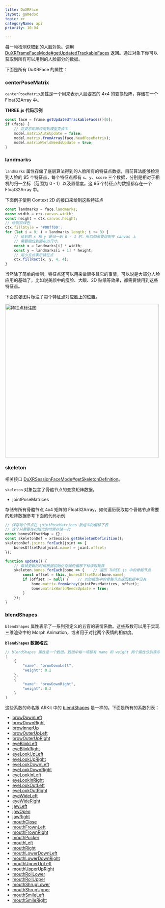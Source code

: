 ```yaml
---
title: DuXRFace
layout: gamedoc
topic: xr
categoryName: api
priority: 10-04

---
```


每一帧检测获取到的人脸对象。调用 [DuXRFrameFaceMode#getUpdatedTrackableFaces](/game/api/xr/DuXRFrameFaceMode#getUpdatedTrackableFaces) 返回。通过对象下你可以获取到所有可以用到的人脸部分的数据。

下面是所有 DuXRFace 的属性：

### centerPoseMatrix

`centerPoseMatrix`属性是一个用来表示人脸姿态的 4x4 的变换矩阵，存储在一个 Float32Array 中。

**THREE.js 代码示例**

```js
const face = frame.getUpdatedTrackableFaces()[0];
if (face) {
    // 将姿态矩阵应用到模型变换中
    model.matrixAutoUpdate = false;
    model.matrix.fromArray(face.headPoseMatrix);
    model.matrixWorldNeedsUpdate = true;
}
```

### landmarks

`landmarks` 属性存储了底层算法得到的人脸所有的特征点数据，目前算法能够检测到人脸的 95 个特征点，每个特征点都有 `x`、`y`、`score` 三个数据，分别是相对于相机的归一坐标（范围为 0 - 1）以及置信度。这 95 个特征点的数据都存在一个 Float32Array 中。

下面例子使用 Context 2D 的接口来绘制这些特征点

```js
const landmarks = face.landmarks;
const width = ctx.canvas.width;
const height = ctx.canvas.height;
// 绘制成绿色
ctx.fillStyle = '#00ff00';
for (let i = 0; i < landmarks.length; i += 3) {
    // 给到的 x 和 y 是归一到 0 - 1 的，所以如果要绘制在 canvas 上
    // 需要缩放到画布的尺寸。
    const x = landmarks[i] * width;
    const y = landmarks[i + 1] * height;
    // 用小方点表示特征点
    ctx.fillRect(x, y, 4, 4);
}
```

当然除了简单的绘制，特征点还可以用来做很多其它的事情，可以说是大部分人脸应用的基础了，比如说美颜中的瘦脸、大眼、2D 贴纸等效果，都需要使用到这些特征点。

下面这张图片标注了每个特征点对应脸上的位置。

<img src="/img/game/xr/landmarks.jpg" alt="特征点标注图" title="特征点标注图" width="500" />


### skeleton

相关接口 [DuXRSessionFaceMode#getSkeletonDefinition](/game/api/xr/DuXRSessionFaceMode#getSkeletonDefinition)。

`skeleton` 对象包含了骨骼节点的变换矩阵数据。

+ jointPoseMatrices

存储有所有骨骼节点 4x4 矩阵的 Float32Array，如何遍历获取每个骨骼节点需要的矩阵数据参考下面的代码示例

```js
// 保存每个节点在 jointPoseMatrices 数组中的偏移下表
// 这个只需要在初始化的时候存储一次
const bonesOffsetMap = {};
const skeletonDef = xrSession.getSkeletonDefinition();
skeletonDef.joints.forEach(joint => {
    bonesOffsetMap[joint.name] = joint.offset;
});

function update() {
    // 每帧更新的时候根据初始化存储的偏移下标读取矩阵
    skeleton.bones.forEach(bone => {    // 遍历 THREE.js 中的骨骼节点
        const offset = this._bonesOffsetMap[bone.name];
        if (offset != null) {    // 以防模型中的骨骼节点返回数据中没有
            bone.matrix.fromArray(jointPoseMatrices, offset);
            bone.matrixWorldNeedsUpdate = true;
        }
    });
}
```



### blendShapes

`blendShapes` 属性表示了一系列预定义的五官的表情系数。这些系数可以用于实现三维渲染中的 Morph Animation，或者用于对比两个表情的相似度。

**`blendShapes` 数据格式**
```js
// blendShapes 属性是一个数组，数组中每一项都有 name 和 weight 两个属性分别表示系数名字和系数值
[
    {
        "name": "browDownLeft",
        "weight": 0.2
    },
    {
        "name": "browDownRight",
        "weight": 0.2
    }
]
```


这些系数的命名跟 ARKit 中的 [blendShapes](https://developer.apple.com/documentation/arkit/arfaceanchor/blendshapelocation) 是一样的。下面是所有的系数列表：

+ [browDownLeft](https://developer.apple.com/documentation/arkit/arfaceanchor/blendshapelocation/2928223-browdownleft)
+ [browDownRight](https://developer.apple.com/documentation/arkit/arfaceanchor/blendshapelocation/2928254-browdownright)
+ [browInnerUp](https://developer.apple.com/documentation/arkit/arfaceanchor/blendshapelocation/2928264-browinnerup)
+ [browOuterUpLeft](https://developer.apple.com/documentation/arkit/arfaceanchor/blendshapelocation/2928274-browouterupleft)
+ [browOuterUpRight](https://developer.apple.com/documentation/arkit/arfaceanchor/blendshapelocation/2928255-browouterupright)
+ [eyeBlinkLeft](https://developer.apple.com/documentation/arkit/arfaceanchor/blendshapelocation/2928261-eyeblinkleft)
+ [eyeBlinkRight](https://developer.apple.com/documentation/arkit/arfaceanchor/blendshapelocation/2928262-eyeblinkright)
+ [eyeLookUpLeft](https://developer.apple.com/documentation/arkit/arfaceanchor/blendshapelocation/2928250-eyelookupleft)
+ [eyeLookUpRight](https://developer.apple.com/documentation/arkit/arfaceanchor/blendshapelocation/2928258-eyelookupright)
+ [eyeLookDownLeft](https://developer.apple.com/documentation/arkit/arfaceanchor/blendshapelocation/2928234-eyelookdownleft)
+ [eyeLookDownRight](https://developer.apple.com/documentation/arkit/arfaceanchor/blendshapelocation/2928272-eyelookdownright)
+ [eyeLookInLeft](https://developer.apple.com/documentation/arkit/arfaceanchor/blendshapelocation/2928260-eyelookinleft)
+ [eyeLookInRight](https://developer.apple.com/documentation/arkit/arfaceanchor/blendshapelocation/2928243-eyelookinright)
+ [eyeLookOutLeft](https://developer.apple.com/documentation/arkit/arfaceanchor/blendshapelocation/2928269-eyelookoutleft)
+ [eyeLookOutRight](https://developer.apple.com/documentation/arkit/arfaceanchor/blendshapelocation/2928265-eyelookoutright)
+ [eyeWideLeft](https://developer.apple.com/documentation/arkit/arfaceanchor/blendshapelocation/2928233-eyewideleft)
+ [eyeWideRight](https://developer.apple.com/documentation/arkit/arfaceanchor/blendshapelocation/2928267-eyewideright)
+ [jawLeft](https://developer.apple.com/documentation/arkit/arfaceanchor/blendshapelocation/2928273-jawleft)
+ [jawOpen](https://developer.apple.com/documentation/arkit/arfaceanchor/blendshapelocation/2928236-jawopen)
+ [jawRight](https://developer.apple.com/documentation/arkit/arfaceanchor/blendshapelocation/2928248-jawright)
+ [mouthClose](https://developer.apple.com/documentation/arkit/arfaceanchor/blendshapelocation/2928266-mouthclose)
+ [mouthFrownLeft](https://developer.apple.com/documentation/arkit/arfaceanchor/blendshapelocation/2928277-mouthfrownleft)
+ [mouthFrownRight](https://developer.apple.com/documentation/arkit/arfaceanchor/blendshapelocation/2928270-mouthfrownright)
+ [mouthPucker](https://developer.apple.com/documentation/arkit/arfaceanchor/blendshapelocation/2928257-mouthpucker)
+ [mouthLeft](https://developer.apple.com/documentation/arkit/arfaceanchor/blendshapelocation/2928228-mouthleft)
+ [mouthRight](https://developer.apple.com/documentation/arkit/arfaceanchor/blendshapelocation/2928246-mouthright)
+ [mouthLowerDownLeft](https://developer.apple.com/documentation/arkit/arfaceanchor/blendshapelocation/2928242-mouthlowerdownleft)
+ [mouthLowerDownRight](https://developer.apple.com/documentation/arkit/arfaceanchor/blendshapelocation/2928275-mouthlowerdownright)
+ [mouthUpperUpLeft](https://developer.apple.com/documentation/arkit/arfaceanchor/blendshapelocation/2928240-mouthupperupleft)
+ [mouthUpperUpRight](https://developer.apple.com/documentation/arkit/arfaceanchor/blendshapelocation/2928247-mouthupperupright)
+ [mouthRollLower](https://developer.apple.com/documentation/arkit/arfaceanchor/blendshapelocation/2928224-mouthrolllower)
+ [mouthRollUpper](https://developer.apple.com/documentation/arkit/arfaceanchor/blendshapelocation/2928227-mouthrollupper)
+ [mouthShrugLower](https://developer.apple.com/documentation/arkit/arfaceanchor/blendshapelocation/2928230-mouthshruglower)
+ [mouthShrugUpper](https://developer.apple.com/documentation/arkit/arfaceanchor/blendshapelocation/2928276-mouthshrugupper)
+ [mouthSmileLeft](https://developer.apple.com/documentation/arkit/arfaceanchor/blendshapelocation/2928249-mouthsmileleft)
+ [mouthSmileRight](https://developer.apple.com/documentation/arkit/arfaceanchor/blendshapelocation/2928244-mouthsmileright)
